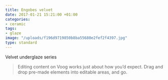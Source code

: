 ```yaml
---
title: Engobes velvet
date: 2017-01-21 15:21:00 +01:00
categories:
- ceramic
tags:
- glaze
image: "/uploads/f196d9719850b8ba55680e2fef2f4397.jpg"
type: standard
---
```


Velvet underglaze series

> Editing content on Voog works just about how you’d expect. Drag and drop pre-made elements into editable areas, and go.